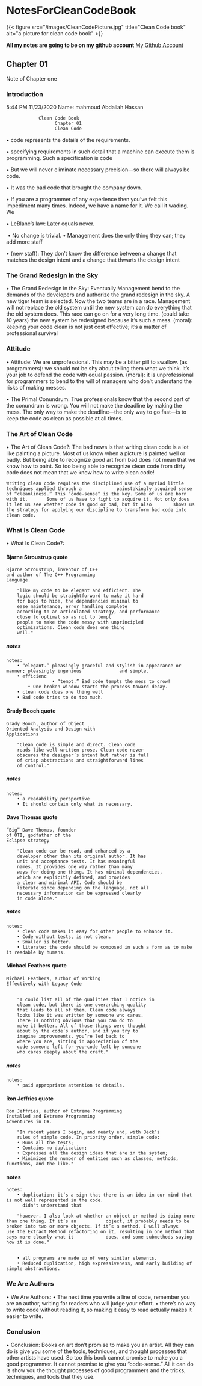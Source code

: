 # NotesForCleanCodeBook


{{< figure src="/images/CleanCodePicture.jpg" title="Clean Code book" alt="a picture for clean code book" >}}

<b>All my notes are going to be on my github account</b>
<a href="https://github.com/RaymondReddigton" target="_blank">My Github Account</a>
<div>

## Chapter 01
Note of Chapter one

### Introduction

5:44 PM 11/23/2020
Name: mahmoud Abdallah Hassan

				Clean Code Book
				      Chapter 01
				      Clean Code
• code represents the details of the
  requirements.

• specifying requirements in such detail that a machine can execute them is
  programming. Such a specification is code

• But we will never eliminate necessary precision—so there will always be code.

• It was the bad code that brought the company down.

• If you are a programmer of any experience then you’ve felt this impediment many times. Indeed, we have a name   for it. We call it wading. We

• LeBlanc’s law: Later equals never.

‎
• No change is trivial.
• Management does the only thing they can; they add more staff

• (new staff): They don’t know the difference between a change that matches the design intent and a change that   thwarts the design intent

### The Grand Redesign in the Sky
• The Grand Redesign in the Sky:
	Eventually Management bend to the demands of the developers and authorize the
	grand redesign in the sky.
	A new tiger team is selected.
	Now the two teams are in a race.
	Management will not replace the old system until the new system can do everything that the old system 		does.
	This race can go on for a very long time. (could take 10 years)
	the new system be redesigned because it’s such a mess.
	(moral): keeping your code clean is not just cost effective; it’s a matter of professional survival

### Attitude
• Attitude:
	We are unprofessional.
	This may be a bitter pill to swallow.
	(as programmers): we should not be shy about telling them what we think.
	It’s your job to defend the code with equal passion.
	(moral): it is unprofessional for programmers to bend to the will of managers who don’t understand the 		risks of making messes.

• The Primal Conundrum:
	True professionals know that the second part of the conundrum is wrong. You will not make the deadline 		by making the mess.
	The only way to make the deadline—the only way to go fast—is to keep the code as clean as possible at all 	times.

### The Art of Clean Code
• The Art of Clean Code?:
	The bad news is that writing clean code is a lot like painting a picture. Most of us know when a picture is 		painted well or badly. But being able to recognize good art from bad does not mean that we know how to 		paint. So too being able to recognize clean code from dirty code does not mean that we know how to write 	clean code!

	Writing clean code requires the disciplined use of a myriad little techniques applied through a 			painstakingly acquired sense of “cleanliness.” This “code-sense” is the key. Some of us are born with it. 		Some of us have to fight to acquire it. Not only does it let us see whether code is good or bad, but it also 		shows us the strategy for applying our discipline to transform bad code into clean code.

### What Is Clean Code
• What Is Clean Code?:

#### Bjarne Stroustrup quote
	Bjarne Stroustrup, inventor of C++
	and author of The C++ Programming
	Language.

		"like my code to be elegant and efficient. The
		logic should be straightforward to make it hard
		for bugs to hide, the dependencies minimal to
		ease maintenance, error handling complete
		according to an articulated strategy, and performance
		close to optimal so as not to tempt
		people to make the code messy with unprincipled
		optimizations. Clean code does one thing
		well."
##### notes	
	notes: 
		• “elegant.” pleasingly graceful and stylish in appearance or manner; pleasingly ingenious 				and simple.
		• efficienc
	                 • “tempt.” Bad code tempts the mess to grow!
	     	• One broken window starts the process toward decay.
	  	• clean code does one thing well
	  	• Bad code tries to do too much.


#### Grady Booch quote
	Grady Booch, author of Object
	Oriented Analysis and Design with
	Applications

		"Clean code is simple and direct. Clean code
		reads like well-written prose. Clean code never
		obscures the designer’s intent but rather is full
		of crisp abstractions and straightforward lines
		of control."
##### notes
	notes:
		• a readability perspective
		• It should contain only what is necessary.

#### Dave Thomas quote
	“Big” Dave Thomas, founder
	of OTI, godfather of the
	Eclipse strategy

		"Clean code can be read, and enhanced by a
		developer other than its original author. It has
		unit and acceptance tests. It has meaningful
		names. It provides one way rather than many
		ways for doing one thing. It has minimal dependencies,
		which are explicitly defined, and provides
		a clear and minimal API. Code should be
		literate since depending on the language, not all
		necessary information can be expressed clearly
		in code alone."
##### notes
	notes:
		• clean code makes it easy for other people to enhance it.
		• Code without tests, is not clean.
		• Smaller is better.
		• literate: the code should be composed in such a form as to make it readable by humans.
	
#### Michael Feathers quote
	Michael Feathers, author of Working
	Effectively with Legacy Code
		

		"I could list all of the qualities that I notice in
		clean code, but there is one overarching quality
		that leads to all of them. Clean code always
		looks like it was written by someone who cares.
		There is nothing obvious that you can do to
		make it better. All of those things were thought
		about by the code’s author, and if you try to
		imagine improvements, you’re led back to
		where you are, sitting in appreciation of the
		code someone left for you—code left by someone
		who cares deeply about the craft."

##### notes	
	notes:
		• paid appropriate attention to details.


#### Ron Jeffries quote
	Ron Jeffries, author of Extreme Programming
	Installed and Extreme Programming
	Adventures in C#.
	
		"In recent years I begin, and nearly end, with Beck’s
		rules of simple code. In priority order, simple code:
		• Runs all the tests;
		• Contains no duplication;
		• Expresses all the design ideas that are in the system;
		• Minimizes the number of entities such as classes, methods, functions, and the like."
#### notes	
	notes:
		• duplication: it’s a sign that there is an idea in our mind that is not well represented in the code.
		  didn't understand that 

		"however. I also look at whether an object or method is doing more than one thing. If it’s an 			object, it probably needs to be broken into two or more objects. If it’s a method, I will always 			use the Extract Method refactoring on it, resulting in one method that says more clearly what it 			does, and some submethods saying how it is done."


		• all programs are made up of very similar elements.
		• Reduced duplication, high expressiveness, and early building of simple abstractions.
### We Are Authors
• We Are Authors:
	• The next time you write a line of code, remember you are an author,
  	  writing for readers who will judge your effort.
	• there’s no way to write code without reading it, so making it
	 easy to read actually makes it easier to write.

### Conclusion
• Conclusion: 
	Books on art don’t promise to make you an artist. All they can do is give you some of the
	tools, techniques, and thought processes that other artists have used. So too this book cannot
	promise to make you a good programmer. It cannot promise to give you “code-sense.”
	All it can do is show you the thought processes of good programmers and the tricks, techniques,
	and tools that they use.
</div>
